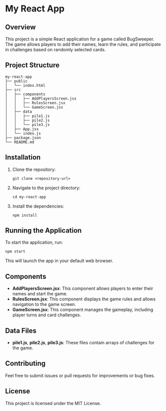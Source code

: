 # My React App

## Overview
This project is a simple React application for a game called BugSweeper. The game allows players to add their names, learn the rules, and participate in challenges based on randomly selected cards.

## Project Structure
```
my-react-app
├── public
│   └── index.html
├── src
│   ├── components
│   │   ├── AddPlayersScreen.jsx
│   │   ├── RulesScreen.jsx
│   │   └── GameScreen.jsx
│   ├── data
│   │   ├── pile1.js
│   │   ├── pile2.js
│   │   └── pile3.js
│   ├── App.jsx
│   └── index.js
├── package.json
└── README.md
```

## Installation
1. Clone the repository:
   ```
   git clone <repository-url>
   ```
2. Navigate to the project directory:
   ```
   cd my-react-app
   ```
3. Install the dependencies:
   ```
   npm install
   ```

## Running the Application
To start the application, run:
```
npm start
```
This will launch the app in your default web browser.

## Components
- **AddPlayersScreen.jsx**: This component allows players to enter their names and start the game.
- **RulesScreen.jsx**: This component displays the game rules and allows navigation to the game screen.
- **GameScreen.jsx**: This component manages the gameplay, including player turns and card challenges.

## Data Files
- **pile1.js**, **pile2.js**, **pile3.js**: These files contain arrays of challenges for the game.

## Contributing
Feel free to submit issues or pull requests for improvements or bug fixes.

## License
This project is licensed under the MIT License.